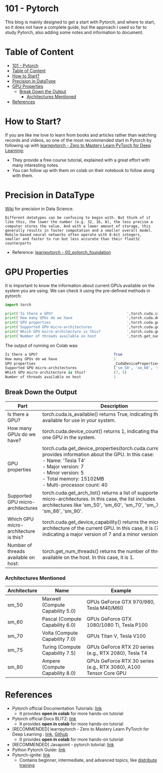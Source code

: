 # 101 - Pytorch
This blog is mainly designed to get a start with Pytorch, and where to start, so it does not have a complete guide, but the approach I used so far to study Pytorch, also adding some notes and information to document.

# Table of Content
- [101 - Pytorch](#101---pytorch)
- [Table of Content](#table-of-content)
- [How to Start?](#how-to-start)
- [Precision in DataType](#precision-in-datatype)
- [GPU Properties](#gpu-properties)
  - [Break Down the Output](#break-down-the-output)
    - [Architectures Mentioned](#architectures-mentioned)
- [References](#references)

# How to Start?
If you are like me love to learn from books and articles rather than watching records and videos, so one of the most recommended start in Pytorch by following up with [learnpytorch - Zero to Mastery Learn PyTorch for Deep Learning](https://github.com/mrdbourke/pytorch-deep-learning/tree/main);
- They provide a free course tutorial, explained with a great effort with many interesting notes.
- You can follow up with them on colab on their notebook to follow along with them.

# Precision in DataType
[Wiki](https://en.wikipedia.org/wiki/Precision_(computer_science)) for precision in Data Science.
```
Different datatypes can be confusing to begin with. But think of it like this, the lower the number (e.g. 32, 16, 8), the less precise a computer stores the value. And with a lower amount of storage, this generally results in faster computation and a smaller overall model. Mobile-based neural networks often operate with 8-bit integers, smaller and faster to run but less accurate than their float32 counterparts
```
- Reference: [learnpytorch - 00_pytorch_foundation](https://github.com/mrdbourke/pytorch-deep-learning/tree/main)

# GPU Properties
It is important to know the information about current GPUs available on the system you are using. We can check it using the pre-defined methods in pytorch:
```python
import torch

print('Is there a GPU?                                  ',torch.cuda.is_available())
print('How many GPUs do we have                         ',torch.cuda.device_count())
print('GPU properties                                   ',torch.cuda.get_device_properties(torch.cuda.current_device()))
print('Supported GPU micro-architectures                ',torch.cuda.get_arch_list())
print('Which GPU micro-architecture is this?            ',torch.cuda.get_device_capability())
print('Number of threads available on host              ',torch.get_num_threads())
```
The output of running on Colab was:

```python
Is there a GPU?                                   True
How many GPUs do we have                          1
GPU properties                                    _CudaDeviceProperties(name='Tesla T4', major=7, minor=5, total_memory=15102MB, multi_processor_count=40)
Supported GPU micro-architectures                 ['sm_50', 'sm_60', 'sm_70', 'sm_75', 'sm_80', 'sm_86', 'sm_90']
Which GPU micro-architecture is this?             (7, 5)
Number of threads available on host               1
```
## Break Down the Output
|Part|Description|
|-|-|
Is there a GPU?|torch.cuda.is_available() returns True, indicating that a GPU is available for use in your system.
How many GPUs do we have?|torch.cuda.device_count() returns 1, indicating that there is one GPU in the system.
GPU properties|torch.cuda.get_device_properties(torch.cuda.current_device()) provides information about the GPU. In this case:</br> - Name: 'Tesla T4'</br> - Major version: 7</br> - Minor version: 5</br> - Total memory: 15102MB</br> - Multi-processor count: 40
Supported GPU micro-architectures|torch.cuda.get_arch_list() returns a list of supported GPU micro-architectures. In this case, the list includes architectures like 'sm_50', 'sm_60', 'sm_70', 'sm_75', 'sm_80', 'sm_86', 'sm_90'.
Which GPU micro-architecture is this?|torch.cuda.get_device_capability() returns the micro-architecture of the current GPU. In this case, it is (7, 5), indicating a major version of 7 and a minor version of 5.
Number of threads available on host:|torch.get_num_threads() returns the number of threads available on the host. In this case, it is 1.

### Architectures Mentioned
|Architecture|Name|Example
|-|-|-|
sm_50| Maxwell (Compute Capability 5.0)| GPUs GeForce GTX 970/980, Tesla M40/M60
sm_60| Pascal (Compute Capability 6.0)| GPUs GeForce GTX 1080/1080 Ti, Tesla P100
sm_70| Volta (Compute Capability 7.0)| GPUs Titan V, Tesla V100
sm_75| Turing (Compute Capability 7.5)| GPUs GeForce RTX 20 series (e.g., RTX 2080), Tesla T4
sm_80| Ampere (Compute Capability 8.0)| GPUs GeForce RTX 30 series (e.g., RTX 3080), A100 Tensor Core GPU

# References
- Pytorch official Documentation Tutorials: [link](https://pytorch.org/tutorials/)
    - It provides **open in colab** for more hands-on tutorial
- Pytorch official Docs BLITZ: [link](https://pytorch.org/tutorials/beginner/deep_learning_60min_blitz.html)
    - It provides **open in colab** for more hands-on tutorial
- [RECOMMENDED] learnpytorch - 
Zero to Mastery Learn PyTorch for Deep Learning : [link](https://www.learnpytorch.io/), [Github](https://github.com/mrdbourke/pytorch-deep-learning/tree/main)
    - It provides **open in colab** for more hands-on tutorial
- [RECOMMENDED] Javapoint - pytorch tutorial: [link](https://www.javatpoint.com/pytorch)
- Python Pytorch Guide: [link](https://pythonguides.com/pytorch/)
- Pytorch-ignite: [link](https://pytorch-ignite.ai/tutorials/)
  - Contains beginner, intermediate, and advanced topics, like [distribute training](https://pytorch-ignite.ai/tutorials/intermediate/01-cifar10-distributed/)
